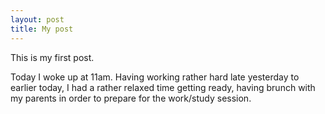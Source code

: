 ```yaml
---
layout: post
title: My post
---
```


This is my first post.


Today I woke up at 11am. Having working rather hard late yesterday to earlier today, I had a rather relaxed time getting ready, having brunch with my parents in order to prepare for the work/study session.
